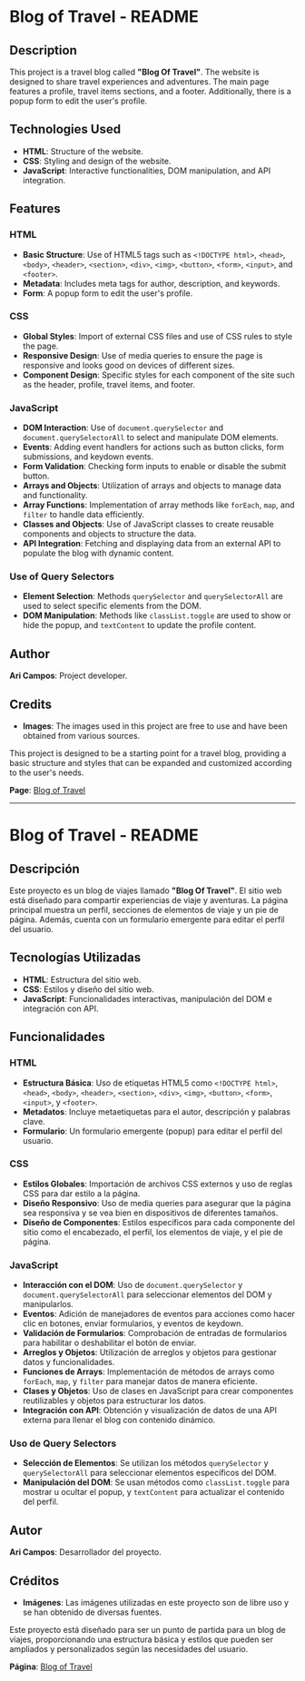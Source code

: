 # Blog of Travel - README

## Description

This project is a travel blog called **"Blog Of Travel"**. The website is designed to share travel experiences and adventures. The main page features a profile, travel items sections, and a footer. Additionally, there is a popup form to edit the user's profile.

## Technologies Used

- **HTML**: Structure of the website.
- **CSS**: Styling and design of the website.
- **JavaScript**: Interactive functionalities, DOM manipulation, and API integration.

## Features

### HTML

- **Basic Structure**: Use of HTML5 tags such as `<!DOCTYPE html>`, `<head>`, `<body>`, `<header>`, `<section>`, `<div>`, `<img>`, `<button>`, `<form>`, `<input>`, and `<footer>`.
- **Metadata**: Includes meta tags for author, description, and keywords.
- **Form**: A popup form to edit the user's profile.

### CSS

- **Global Styles**: Import of external CSS files and use of CSS rules to style the page.
- **Responsive Design**: Use of media queries to ensure the page is responsive and looks good on devices of different sizes.
- **Component Design**: Specific styles for each component of the site such as the header, profile, travel items, and footer.

### JavaScript

- **DOM Interaction**: Use of `document.querySelector` and `document.querySelectorAll` to select and manipulate DOM elements.
- **Events**: Adding event handlers for actions such as button clicks, form submissions, and keydown events.
- **Form Validation**: Checking form inputs to enable or disable the submit button.
- **Arrays and Objects**: Utilization of arrays and objects to manage data and functionality.
- **Array Functions**: Implementation of array methods like `forEach`, `map`, and `filter` to handle data efficiently.
- **Classes and Objects**: Use of JavaScript classes to create reusable components and objects to structure the data.
- **API Integration**: Fetching and displaying data from an external API to populate the blog with dynamic content.

### Use of Query Selectors

- **Element Selection**: Methods `querySelector` and `querySelectorAll` are used to select specific elements from the DOM.
- **DOM Manipulation**: Methods like `classList.toggle` are used to show or hide the popup, and `textContent` to update the profile content.

## Author

**Ari Campos**: Project developer.

## Credits

- **Images**: The images used in this project are free to use and have been obtained from various sources.

This project is designed to be a starting point for a travel blog, providing a basic structure and styles that can be expanded and customized according to the user's needs.

**Page**: [Blog of Travel](https://aricamposm.github.io/web_project_around/)

---

# Blog of Travel - README

## Descripción

Este proyecto es un blog de viajes llamado **"Blog Of Travel"**. El sitio web está diseñado para compartir experiencias de viaje y aventuras. La página principal muestra un perfil, secciones de elementos de viaje y un pie de página. Además, cuenta con un formulario emergente para editar el perfil del usuario.

## Tecnologías Utilizadas

- **HTML**: Estructura del sitio web.
- **CSS**: Estilos y diseño del sitio web.
- **JavaScript**: Funcionalidades interactivas, manipulación del DOM e integración con API.

## Funcionalidades

### HTML

- **Estructura Básica**: Uso de etiquetas HTML5 como `<!DOCTYPE html>`, `<head>`, `<body>`, `<header>`, `<section>`, `<div>`, `<img>`, `<button>`, `<form>`, `<input>`, y `<footer>`.
- **Metadatos**: Incluye metaetiquetas para el autor, descripción y palabras clave.
- **Formulario**: Un formulario emergente (popup) para editar el perfil del usuario.

### CSS

- **Estilos Globales**: Importación de archivos CSS externos y uso de reglas CSS para dar estilo a la página.
- **Diseño Responsivo**: Uso de media queries para asegurar que la página sea responsiva y se vea bien en dispositivos de diferentes tamaños.
- **Diseño de Componentes**: Estilos específicos para cada componente del sitio como el encabezado, el perfil, los elementos de viaje, y el pie de página.

### JavaScript

- **Interacción con el DOM**: Uso de `document.querySelector` y `document.querySelectorAll` para seleccionar elementos del DOM y manipularlos.
- **Eventos**: Adición de manejadores de eventos para acciones como hacer clic en botones, enviar formularios, y eventos de keydown.
- **Validación de Formularios**: Comprobación de entradas de formularios para habilitar o deshabilitar el botón de enviar.
- **Arreglos y Objetos**: Utilización de arreglos y objetos para gestionar datos y funcionalidades.
- **Funciones de Arrays**: Implementación de métodos de arrays como `forEach`, `map`, y `filter` para manejar datos de manera eficiente.
- **Clases y Objetos**: Uso de clases en JavaScript para crear componentes reutilizables y objetos para estructurar los datos.
- **Integración con API**: Obtención y visualización de datos de una API externa para llenar el blog con contenido dinámico.

### Uso de Query Selectors

- **Selección de Elementos**: Se utilizan los métodos `querySelector` y `querySelectorAll` para seleccionar elementos específicos del DOM.
- **Manipulación del DOM**: Se usan métodos como `classList.toggle` para mostrar u ocultar el popup, y `textContent` para actualizar el contenido del perfil.

## Autor

**Ari Campos**: Desarrollador del proyecto.

## Créditos

- **Imágenes**: Las imágenes utilizadas en este proyecto son de libre uso y se han obtenido de diversas fuentes.

Este proyecto está diseñado para ser un punto de partida para un blog de viajes, proporcionando una estructura básica y estilos que pueden ser ampliados y personalizados según las necesidades del usuario.

**Página**: [Blog of Travel](https://aricamposm.github.io/web_project_around/)
